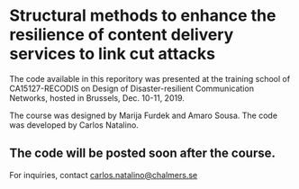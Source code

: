 # Structural methods to enhance the resilience of content delivery services to link cut attacks

The code available in this reporitory was presented at the training school of CA15127-RECODIS on Design of Disaster-resilient Communication Networks, hosted in Brussels, Dec. 10-11, 2019.

The course was designed by Marija Furdek and Amaro Sousa. The code was developed by Carlos Natalino.

## The code will be posted soon after the course.

For inquiries, contact carlos.natalino@chalmers.se
